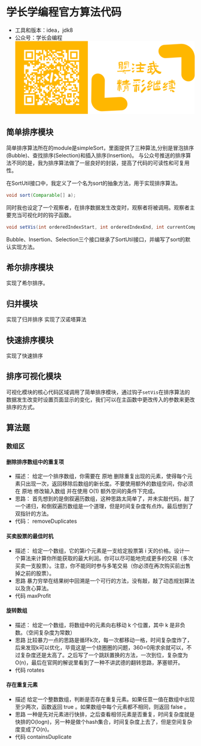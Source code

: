 # 学长学编程官方算法代码
* 工具和版本：idea，jdk8
* 公众号：学长会编程
![Image](https://github.com/wang-si-yuan/algorithm/blob/master/images/gzh.png)
## 简单排序模块
简单排序算法所在的module是simpleSort，里面提供了三种算法,分别是冒泡排序(Bubble)、查找排序(Selection)和插入排序(Insertion)。
与公众号推送的排序算法不同的是，我为排序算法做了一层良好的封装，提高了代码的可读性和可复用性。

在SortUtil接口中，我定义了一个名为sort的抽象方法，用于实现排序算法。
```java
void sort(Comparable[] a);
```
同时我也设定了一个观察者，在排序数据发生改变时，观察者将被调用。观察者主要充当可视化时的钩子函数。
```java
void setVis(int orderedIndexStart, int orderedIndexEnd, int currentCompareIndex, int currentMaximumIndex);
```
Bubble、Insertion、Selection三个接口继承了SortUtil接口，并编写了sort的默认实现方法。
## 希尔排序模块
实现了希尔排序。
## 归并模块
实现了归并排序
实现了汉诺塔算法
## 快速排序模块
实现了快速排序
## 排序可视化模块
可视化模块的核心代码区域调用了简单排序模块，通过钩子`setVis`在排序算法的数据发生改变时设置页面显示的变化，我们可以在主函数中更改传入的参数来更改排序的方式。
## 算法题
### 数组区
#### 删除排序数组中的重复项
* 描述：
给定一个排序数组，你需要在 原地 删除重复出现的元素，使得每个元素只出现一次，返回移除后数组的新长度。不要使用额外的数组空间，你必须在 原地 修改输入数组 并在使用 O(1) 额外空间的条件下完成。
* 思路：
首先想到的是倒叙遍历数组，这种思路太简单了，并未实敲代码，敲了一个递归，和倒叙遍历数组是一个道理，但是时间复杂度有点炸。最后想到了双指针的方法。
* 代码：
removeDuplicates
#### 买卖股票的最佳时机
* 描述：
给定一个数组，它的第i个元素是一支给定股票第 i 天的价格。设计一个算法来计算你所能获取的最大利润。你可以尽可能地完成更多的交易（多次买卖一支股票）。注意，你不能同时参与多笔交易（你必须在再次购买前出售掉之前的股票）。
* 思路
暴力穷举在结果树中回溯是一个可行的方法，没有敲，敲了动态规划算法以及贪心算法。
* 代码
maxProfit
#### 旋转数组
* 描述：
给定一个数组，将数组中的元素向右移动 k 个位置，其中 k 是非负数。（空间复杂度为常数）
* 思路
比较暴力一点的思路是循环k次，每一次都移动一格，时间复杂度炸了，后来发现k可以优化，毕竟这是一个绕圈圈的问题，360=0用求余就可以，不过复杂度还是太高了。之后写了一个跳跃置换的方法，一次到位，复杂度为O(n)，最后在官网的解说里看到了一种不讲武德的翻转思路，茅塞顿开。
* 代码
rotates
#### 存在重复元素
* 描述
给定一个整数数组，判断是否存在重复元素。如果任意一值在数组中出现至少两次，函数返回 true 。如果数组中每个元素都不相同，则返回 false 。
* 思路
一种是先对元素进行快排，之后查看相邻元素是否重复，时间复杂度就是快排的O(logn)，另一种是做个hash集合，时间复杂度上去了，但是空间复杂度变成了O(n)。
* 代码
containsDuplicate
